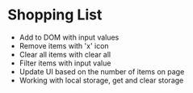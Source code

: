 # Shopping List

- Add to DOM with input values
- Remove items with 'x' icon
- Clear all items with clear all
- Filter items with input value
- Update UI based on the number of items on page
- Working with local storage, get and clear storage
